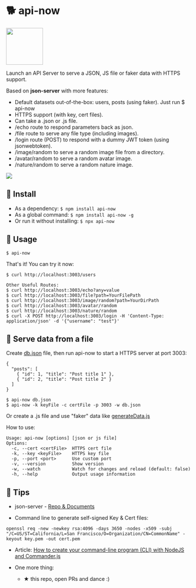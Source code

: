 # 🐕 api-now

<img src="logo.png" height="100" />

Launch an API Server to serve a JSON, JS file or faker data with HTTPS support.

Based on **json-server** with more features:
- Default datasets out-of-the-box: users, posts (using faker). Just run $ api-now
- HTTPS support (with key, cert files).
- Can take a .json or .js file.
- /echo route to respond parameters back as json.
- /file route to serve any file type (including images).
- /login route (POST) to respond with a dummy JWT token (using jsonwebtoken).
- /image/random to serve a random image file from a directory.
- /avatar/random to serve a random avatar image.
- /nature/random to serve a random nature image.

<img src="https://github.com/ngduc/api-now/workflows/Node%20CI/badge.svg" />

## 🔧 Install

- As a dependency: `$ npm install api-now`
- As a global command: `$ npm install api-now -g`
- Or run it without installing: `$ npx api-now`

## 📖 Usage

`$ api-now`

That's it! You can try it now:

```
$ curl http://localhost:3003/users

Other Useful Routes:
$ curl http://localhost:3003/echo?any=value
$ curl http://localhost:3003/file?path=YourFilePath
$ curl http://localhost:3003/image/random?path=YourDirPath
$ curl http://localhost:3003/avatar/random
$ curl http://localhost:3003/nature/random
$ curl -X POST http://localhost:3003/login -H 'Content-Type: application/json' -d '{"username": "test"}'
```

## 📖 Serve data from a file

Create [db.json](tests/sample.json) file, then run api-now to start a HTTPS server at port 3003:
```
{
  "posts": [
    { "id": 1, "title": "Post title 1" },
    { "id": 2, "title": "Post title 2" }
  ]
}
```

```
$ api-now db.json
$ api-now -k keyFile -c certFile -p 3003 -w db.json
```

Or create a .js file and use "faker" data like [generateData.js](tests/generateData.js)

How to use:

```
Usage: api-now [options] [json or js file]
Options:
  -c, --cert <certFile>  HTTPS cert file
  -k, --key <keyFile>    HTTPS key file
  -p, --port <port>      Use custom port
  -v, --version          Show version
  -w, --watch            Watch for changes and reload (default: false)
  -h, --help             Output usage information
```

## 📖 Tips

- json-server - [Repo & Documents](https://github.com/typicode/json-server)

- Command line to generate self-signed Key & Cert files:

`openssl req -new -newkey rsa:4096 -days 3650 -nodes -x509 -subj "/C=US/ST=California/L=San Francisco/O=Organization/CN=CommonName" -keyout key.pem -out cert.pem`

- Article: [How to create your command-line program (CLI) with NodeJS and Commander.js](https://medium.com/@ngduc/how-to-create-a-command-line-npm-module-cli-using-commander-js-1073e616aee7)

- One more thing:
  - ★ this repo, open PRs and dance :)